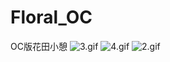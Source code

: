 # Floral_OC
OC版花田小憩
![3.gif](http://upload-images.jianshu.io/upload_images/1338042-7be3117c6891034d.gif?imageMogr2/auto-orient/strip)
![4.gif](http://upload-images.jianshu.io/upload_images/1338042-2d12d233656aa566.gif?imageMogr2/auto-orient/strip)
![2.gif](http://upload-images.jianshu.io/upload_images/1338042-39e07746122d7168.gif?imageMogr2/auto-orient/strip)
